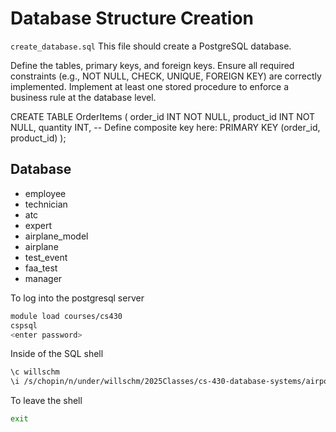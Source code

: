 # Database Structure Creation
`create_database.sql`
This file should create a PostgreSQL database. 

Define the tables, primary keys, and foreign keys.
Ensure all required constraints (e.g., NOT NULL, CHECK, UNIQUE, FOREIGN KEY) are correctly implemented.
Implement at least one stored procedure to enforce a business rule at the database level.

CREATE TABLE OrderItems (
    order_id INT NOT NULL,
    product_id INT NOT NULL,
    quantity INT,
    -- Define composite key here:
    PRIMARY KEY (order_id, product_id)
);

## Database
- employee
- technician
- atc
- expert
- airplane_model
- airplane
- test_event
- faa_test
- manager

To log into the postgresql server
``` BASH
module load courses/cs430
cspsql
<enter password>
```

Inside of the SQL shell
``` BASH
\c willschm
\i /s/chopin/n/under/willschm/2025Classes/cs-430-database-systems/airport-db-management/create_database.sql
```

To leave the shell
``` BASH
exit
```